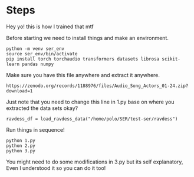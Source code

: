 # Steps

Hey yo! this is how I trained that mtf

Before starting we need to install things and make an environment.

```
python -m venv ser_env
source ser_env/bin/activate
pip install torch torchaudio transformers datasets librosa scikit-learn pandas numpy
```

Make sure you have this file anywhere and extract it anywhere.
```
https://zenodo.org/records/1188976/files/Audio_Song_Actors_01-24.zip?download=1
```
Just note that you need to change this line in 1.py base on where you extracted the data sets okay?
```
ravdess_df = load_ravdess_data("/home/polo/SER/test-ser/ravdess")
```
Run things in sequence!
```
python 1.py
python 2.py
python 3.py
```

You might need to do some modifications in 3.py but its self explanatory, Even I understood it so you can do it too!
